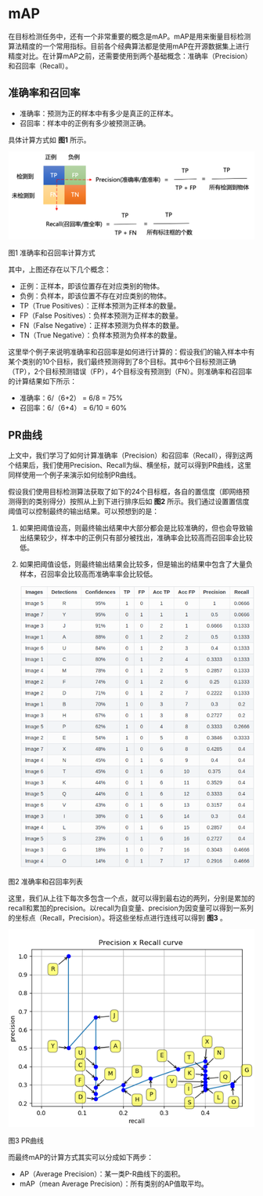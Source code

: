 # mAP

在目标检测任务中，还有一个非常重要的概念是mAP。mAP是用来衡量目标检测算法精度的一个常用指标。目前各个经典算法都是使用mAP在开源数据集上进行精度对比。在计算mAP之前，还需要使用到两个基础概念：准确率（Precision）和召回率（Recall）。

## 准确率和召回率

- 准确率：预测为正的样本中有多少是真正的正样本。
- 召回率：样本中的正例有多少被预测正确。

具体计算方式如 **图1** 所示。

![图1 准确率和召回率计算方式](../../../images/deep_learning/metrics/Precision_Recall.png)

图1 准确率和召回率计算方式

其中，上图还存在以下几个概念：

- 正例：正样本，即该位置存在对应类别的物体。
- 负例：负样本，即该位置不存在对应类别的物体。
- TP（True Positives）：正样本预测为正样本的数量。
- FP（False Positives）：负样本预测为正样本的数量。
- FN（False Negative）：正样本预测为负样本的数量。
- TN（True Negative）：负样本预测为负样本的数量。

这里举个例子来说明准确率和召回率是如何进行计算的：假设我们的输入样本中有某个类别的10个目标，我们最终预测得到了8个目标。其中6个目标预测正确（TP），2个目标预测错误（FP），4个目标没有预测到（FN）。则准确率和召回率的计算结果如下所示：

- 准确率：6/（6+2） = 6/8 = 75%
- 召回率：6/（6+4） = 6/10 = 60%

## PR曲线

上文中，我们学习了如何计算准确率（Precision）和召回率（Recall），得到这两个结果后，我们使用Precision、Recall为纵、横坐标，就可以得到PR曲线，这里同样使用一个例子来演示如何绘制PR曲线。

假设我们使用目标检测算法获取了如下的24个目标框，各自的置信度（即网络预测得到的类别得分）按照从上到下进行排序后如 **图2** 所示。我们通过设置置信度阈值可以控制最终的输出结果。可以预想到的是：

1. 如果把阈值设高，则最终输出结果中大部分都会是比较准确的，但也会导致输出结果较少，样本中的正例只有部分被找出，准确率会比较高而召回率会比较低。

2. 如果把阈值设低，则最终输出结果会比较多，但是输出的结果中包含了大量负样本，召回率会比较高而准确率率会比较低。

   ![图2 准确率和召回率列表](../../../images/deep_learning/metrics/Precision_Recall_list.png)

图2 准确率和召回率列表

这里，我们从上往下每次多包含一个点，就可以得到最右边的两列，分别是累加的recall和累加的precision。以recall为自变量、precision为因变量可以得到一系列的坐标点（Recall，Precision）。将这些坐标点进行连线可以得到 **图3** 。

![图3 PR曲线](../../../images/deep_learning/metrics/Precision_Recall_curve.png)

图3 PR曲线

而最终mAP的计算方式其实可以分成如下两步：

- AP（Average Precision）：某一类P-R曲线下的面积。
- mAP（mean Average Precision）：所有类别的AP值取平均。